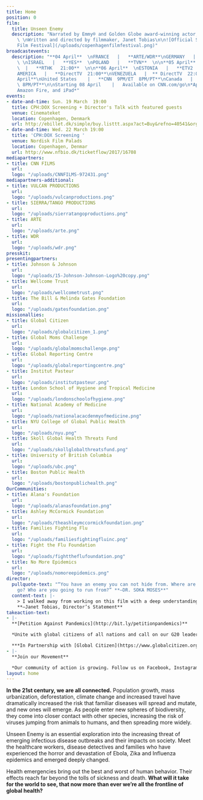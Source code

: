 ```yaml
---
title: Home
position: 0
film:
  title: Unseen Enemy
  description: "Narrated by Emmy® and Golden Globe award-winning actor, Jeffrey Wright
    \ \nWritten and directed by filmmaker, Janet Tobias\n\n![Official Selection: Copenhagen
    Film Festival](/uploads/copenhagenfilmfestival.png)"
broadcastevents:
  description: "**04 April**  \nFRANCE   |   **ARTE/WDR**\nGERMANY   |   **ARTE/WDR**
    \ \nISRAEL   |   **YES**  \nPOLAND   |   **TVN**  \n\n**05 April**  \nHONG KONG
    \  |   **RTHK   21:00**  \n\n**06 April**  \nESTONIA   |   **ETV2  20:00**  \nLATIN
    AMERICA   |   **DirectTV  21:00**\nVENEZUELA   |  ** DirectTV  22:00**\n\n**07
    April**\nUnited States    |   **CNN  9PM/ET  8PM/PT**\nCanada   |   **CNN  9PM/ET
    \ 8PM/PT**\n\nStarting 08 April    |   Available on CNN.com/go\n*AppleTV, Roku,
    Amazon Fire, and iPad*"
events:
- date-and-time: Sun. 19 March  19:00
  title: CPH:DOX Screening + Director's Talk with featured guests
  venue: Cinemateket
  location: Copenhagen, Denmark
  url: http://ebillet.dk/simple/buy.listtt.aspx?act=Buy&refno=40541&orgno=156&sysno=3
- date-and-time: Wed. 22 March 19:00
  title: 'CPH:DOX Screening '
  venue: Nordisk Film Palads
  location: Copenhagen, Denmar
  url: http://www.nfbio.dk/ticketflow/2017/16708
mediapartners:
- title: CNN FILMS
  url: 
  logo: "/uploads/CNNFILMS-972431.png"
mediapartners-additional:
- title: VULCAN PRODUCTIONS
  url: 
  logo: "/uploads/vulcanproductions.png"
- title: SIERRA/TANGO PRODUCTIONS
  url: 
  logo: "/uploads/sierratangoproductions.png"
- title: ARTE
  url: 
  logo: "/uploads/arte.png"
- title: WDR
  url: 
  logo: "/uploads/wdr.png"
presskit: 
presentingpartners:
- title: Johnson & Johnson
  url: 
  logo: "/uploads/15-Johnson-Johnson-Logo%20copy.png"
- title: Wellcome Trust
  url: 
  logo: "/uploads/wellcometrust.png"
- title: The Bill & Melinda Gates Foundation
  url: 
  logo: "/uploads/gatesfoundation.png"
missionallies:
- title: Global Citizen
  url: 
  logo: "/uploads/globalcitizen_1.png"
- title: Global Moms Challenge
  url: 
  logo: "/uploads/globalmomschallenge.png"
- title: Global Reporting Centre
  url: 
  logo: "/uploads/globalreportingcentre.png"
- title: Institut Pasteur
  url: 
  logo: "/uploads/institutpasteur.png"
- title: London School of Hygiene and Tropical Medicine
  url: 
  logo: "/uploads/londonschoolofhygiene.png"
- title: National Academy of Medicine
  url: 
  logo: "/uploads/nationalacacdenmyofmedicine.png"
- title: NYU College of Global Public Health
  url: 
  logo: "/uploads/nyu.png"
- title: Skoll Global Health Threats Fund
  url: 
  logo: "/uploads/skollglobalthreatsfund.png"
- title: University of British Columbia
  url: 
  logo: "/uploads/ubc.png"
- title: Boston Public Health
  url: 
  logo: "/uploads/bostonpublichealth.png"
OurCommunities:
- title: Alana's Foundation
  url: 
  logo: "/uploads/alanasfoundation.png"
- title: Ashley McCormick Foundation
  url: 
  logo: "/uploads/theashleymccormickfoundation.png"
- title: Families Fighting Flu
  url: 
  logo: "/uploads/familiesfightingfluinc.png"
- title: Fight the Flu Foundation
  url: 
  logo: "/uploads/fighttheflufoundation.png"
- title: No More Epidemics
  url: 
  logo: "/uploads/nomoreepidemics.png"
director:
  pullquote-text: "“You have an enemy you can not hide from. Where are you going to
    go? Who are you going to run from?” **—DR. SOKA MOSES**"
  content-text: |-
    > I walked away from working on this film with a deep understanding that what I do affects the people around me, everyone from loved ones to passers-by. I could sit next to a child, a grandmother, a man undergoing cancer treatment and give them the flu (or any other disease) and hospitalize or kill them without even knowing it. Each of us have a role to play, and it won’t work unless we all contribute.
    **—Janet Tobias, Director’s Statement**
takeaction-text:
- |-
  **[Petition Against Pandemics](http://bit.ly/petitionpandemics)**

  *Unite with global citizens of all nations and call on our G20 leaders to prioritize pandemic preparedness within national budgets and ensure our collective global health security is a priority on the G20 agenda this July 2017.*

  ***In Partnership with [Global Citizen](https://www.globalcitizen.org/)***
- |-
  **Join our Movement**

  *Our community of action is growing. Follow us on Facebook, Instagram and Twitter to check out our latest videos, information, events, and calls to action that support the fight against emerging infectious diseases.*
layout: home
---
```


**In the 21st century, we are all connected.** Population growth, mass urbanization, deforestation, climate change and increased travel have dramatically increased the risk that familiar diseases will spread and mutate, and new ones will emerge. As people enter new spheres of biodiversity, they come into closer contact with other species, increasing the risk of viruses jumping from animals to humans, and then spreading more widely.

Unseen Enemy is an essential exploration into the increasing threat of emerging infectious disease outbreaks and their impacts on society. Meet the healthcare workers, disease detectives and families who have experienced the horror and devastation of Ebola, Zika and Influenza epidemics and emerged deeply changed.

Health emergencies bring out the best and worst of human behavior. Their effects reach far beyond the tolls of sickness and death. **What will it take for the world to see, that now more than ever we’re all the frontline of global health?**